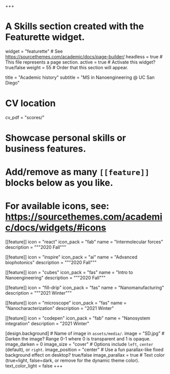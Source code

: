 +++
# A Skills section created with the Featurette widget.
widget = "featurette"  # See https://sourcethemes.com/academic/docs/page-builder/
headless = true  # This file represents a page section.
active = true  # Activate this widget? true/false
weight = 55  # Order that this section will appear.

title = "Academic history"
subtitle = "MS in Nanoengineering @ UC San Diego"

# CV location
cv_pdf = "scores/"



# Showcase personal skills or business features.
# 
# Add/remove as many `[[feature]]` blocks below as you like.
# 
# For available icons, see: https://sourcethemes.com/academic/docs/widgets/#icons
[[feature]]
  icon = "react"
  icon_pack = "fab"
  name = "Intermolecular forces"
  description = """2020 Fall"""
  
[[feature]]
  icon = "inspire"
  icon_pack = "ai"
  name = "Advanced biophotonics"
  description = """2020 Fall"""
  
  [[feature]]
  icon = "cubes"
  icon_pack = "fas"
  name = "Intro to Nanoengineering"
  description = """2020 Fall"""  

[[feature]]
  icon = "fill-drip"
  icon_pack = "fas"
  name = "Nanomanufacturing"
  description = """2021 Winter"""
  
   [[feature]]
  icon = "microscope"
  icon_pack = "fas"
  name = "Nanocharacterization"
  description = "2021 Winter"
  
  [[feature]]
  icon = "codepen"
  icon_pack = "fab"
  name = "Nanosystem integration"
  description = "2021 Winter" 

[design.background]
    # Name of image in `assets/media/`.
    image = "SD.jpg"
    # Darken the image? Range 0-1 where 0 is transparent and 1 is opaque.
    image_darken = 0
    image_size = "cover"
    # Options include `left`, `center` (default), or `right`.
    image_position = "center"
    # Use a fun parallax-like fixed background effect on desktop? true/false
    image_parallax = true
    # Text color (true=light, false=dark, or remove for the dynamic theme color).
    text_color_light = false
+++
